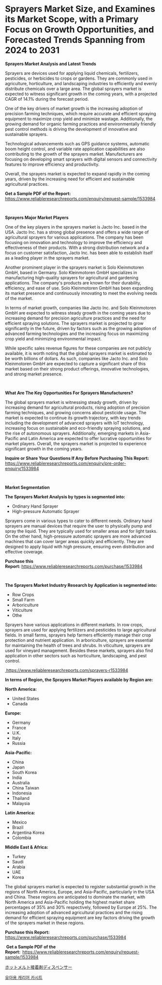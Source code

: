<p><h1>Sprayers Market Size, and Examines its Market Scope, with a Primary Focus on Growth Opportunities, and Forecasted Trends Spanning from 2024 to 2031</h1></p><p><strong>Sprayers Market Analysis and Latest Trends</strong></p>
<p><p>Sprayers are devices used for applying liquid chemicals, fertilizers, pesticides, or herbicides to crops or gardens. They are commonly used in agriculture, horticulture, and landscaping industries to efficiently and evenly distribute chemicals over a large area. The global sprayers market is expected to witness significant growth in the coming years, with a projected CAGR of 14.1% during the forecast period.</p><p>One of the key drivers of market growth is the increasing adoption of precision farming techniques, which require accurate and efficient spraying equipment to maximize crop yield and minimize wastage. Additionally, the growing demand for organic farming practices and environmentally friendly pest control methods is driving the development of innovative and sustainable sprayers.</p><p>Technological advancements such as GPS guidance systems, automatic boom height control, and variable rate application capabilities are also contributing to the growth of the sprayers market. Manufacturers are focusing on developing smart sprayers with digital sensors and connectivity features to improve efficiency and productivity.</p><p>Overall, the sprayers market is expected to expand rapidly in the coming years, driven by the increasing need for efficient and sustainable agricultural practices.</p></p>
<p><strong>Get a Sample PDF of the Report:&nbsp;</strong> <a href="https://www.reliableresearchreports.com/enquiry/request-sample/1533984">https://www.reliableresearchreports.com/enquiry/request-sample/1533984</a></p>
<p>&nbsp;</p>
<p><strong>Sprayers Major Market Players</strong></p>
<p><p>One of the key players in the sprayers market is Jacto Inc. based in the USA. Jacto Inc. has a strong global presence and offers a wide range of agricultural sprayers for various applications. The company has been focusing on innovation and technology to improve the efficiency and effectiveness of their products. With a strong distribution network and a focus on customer satisfaction, Jacto Inc. has been able to establish itself as a leading player in the sprayers market.</p><p>Another prominent player in the sprayers market is Solo Kleinmotoren GmbH, based in Germany. Solo Kleinmotoren GmbH specializes in manufacturing high-quality sprayers for agricultural and gardening applications. The company's products are known for their durability, efficiency, and ease of use. Solo Kleinmotoren GmbH has been expanding its market presence and continuously innovating to meet the evolving needs of the market.</p><p>In terms of market growth, companies like Jacto Inc. and Solo Kleinmotoren GmbH are expected to witness steady growth in the coming years due to increasing demand for precision agriculture practices and the need for efficient spraying solutions. The sprayers market is projected to grow significantly in the future, driven by factors such as the growing adoption of advanced farming technologies and the increasing focus on maximizing crop yield and minimizing environmental impact.</p><p>While specific sales revenue figures for these companies are not publicly available, it is worth noting that the global sprayers market is estimated to be worth billions of dollars. As such, companies like Jacto Inc. and Solo Kleinmotoren GmbH are expected to capture a significant share of this market based on their strong product offerings, innovative technologies, and strong market presence.</p></p>
<p>&nbsp;</p>
<p><strong>What Are The Key Opportunities For Sprayers Manufacturers?</strong></p>
<p><p>The global sprayers market is witnessing steady growth, driven by increasing demand for agricultural products, rising adoption of precision farming techniques, and growing concerns about pesticide usage. The market is expected to continue its growth trajectory, with key trends including the development of advanced sprayers with IoT technology, increasing focus on sustainable and eco-friendly spraying solutions, and the rise of autonomous sprayers. Additionally, emerging markets in Asia-Pacific and Latin America are expected to offer lucrative opportunities for market players. Overall, the sprayers market is projected to experience significant growth in the coming years.</p></p>
<p><strong>Inquire or Share Your Questions If Any Before Purchasing This Report:</strong> <a href="https://www.reliableresearchreports.com/enquiry/pre-order-enquiry/1533984">https://www.reliableresearchreports.com/enquiry/pre-order-enquiry/1533984</a></p>
<p>&nbsp;</p>
<p><strong>Market Segmentation</strong></p>
<p><strong>The Sprayers Market Analysis by types is segmented into:</strong></p>
<p><ul><li>Ordinary Hand Sprayer</li><li>High-pressure Automatic Sprayer</li></ul></p>
<p><p>Sprayers come in various types to cater to different needs. Ordinary hand sprayers are manual devices that require the user to physically pump and spray the liquid. They are typically used for smaller areas and for light tasks. On the other hand, high-pressure automatic sprayers are more advanced machines that can cover larger areas quickly and efficiently. They are designed to apply liquid with high pressure, ensuring even distribution and effective coverage.</p></p>
<p><strong>Purchase this Report:&nbsp;</strong><a href="https://www.reliableresearchreports.com/purchase/1533984">https://www.reliableresearchreports.com/purchase/1533984</a></p>
<p>&nbsp;</p>
<p><strong>The Sprayers Market Industry Research by Application is segmented into:</strong></p>
<p><ul><li>Row Crops</li><li>Small Farm</li><li>Arboriculture</li><li>Viticulture</li><li>Othe</li></ul></p>
<p><p>Sprayers have various applications in different markets. In row crops, sprayers are used for applying fertilizers and pesticides to large agricultural fields. In small farms, sprayers help farmers efficiently manage their crop protection and nutrient application. In arboriculture, sprayers are essential for maintaining the health of trees and shrubs. In viticulture, sprayers are used for vineyard management. Besides these markets, sprayers also find application in other sectors such as horticulture, landscaping, and pest control.</p></p>
<p><a href="https://www.reliableresearchreports.com/sprayers-r1533984">&nbsp;https://www.reliableresearchreports.com/sprayers-r1533984</a></p>
<p><strong>In terms of Region, the Sprayers Market Players available by Region are:</strong></p>
<p>
    <p> <strong> North America: </strong>
        <ul>
            <li>United States</li>
            <li>Canada</li>
        </ul>
        </p> 
    <p> <strong> Europe: </strong>
        <ul>
            <li>Germany</li>
            <li>France</li>
            <li>U.K.</li>
            <li>Italy</li>
            <li>Russia</li>
        </ul>
        </p> 
    <p> <strong> Asia-Pacific: </strong>
        <ul>
            <li>China</li>
            <li>Japan</li>
            <li>South Korea</li>
            <li>India</li>
            <li>Australia</li>
            <li>China Taiwan</li>
            <li>Indonesia</li>
            <li>Thailand</li>
            <li>Malaysia</li>
        </ul>
        </p> 
    <p> <strong> Latin America: </strong>
        <ul>
            <li>Mexico</li>
            <li>Brazil</li>
            <li>Argentina Korea</li>
            <li>Colombia</li>
        </ul>
        </p> 
    <p> <strong> Middle East & Africa: </strong>
        <ul>
            <li>Turkey</li>
            <li>Saudi</li>
            <li>Arabia</li>
            <li>UAE</li>
            <li>Korea</li>
        </ul>
    </p>
    </p>
<p><p>The global sprayers market is expected to register substantial growth in the regions of North America, Europe, and Asia-Pacific, particularly in the USA and China. These regions are anticipated to dominate the market, with North America and Asia-Pacific holding the highest market share percentages of 35% and 30% respectively, followed by Europe at 25%. The increasing adoption of advanced agricultural practices and the rising demand for efficient spraying equipment are key factors driving the growth of the sprayers market in these regions.</p></p>
<p><strong>Purchase this Report: </strong><a href="https://www.reliableresearchreports.com/purchase/1533984">https://www.reliableresearchreports.com/purchase/1533984</a></p>
<p>&nbsp;<strong>Get a Sample PDF of the Report:&nbsp;&nbsp;</strong><a href="https://www.reliableresearchreports.com/enquiry/request-sample/1533984">https://www.reliableresearchreports.com/enquiry/request-sample/1533984</a></p>
<p><strong></strong></p>
<p><p><a href="https://github.com/mreklxf44233/Market-Research-Report-List-1/blob/main/938560328680.md">ホットメルト接着剤ディスペンサー</a></p><p><a href="https://github.com/oajzkywllm460/Market-Research-Report-List-1/blob/main/172512826249.md">유아용 캐리어 카시트</a></p></p>